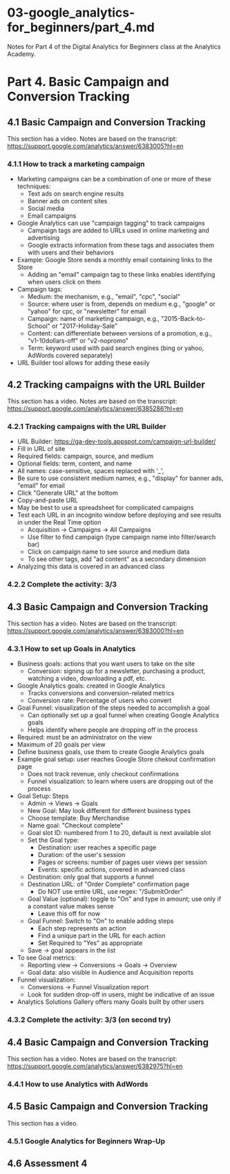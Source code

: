 # 03-google_analytics-for_beginners/part_4.md

Notes for Part 4 of the Digital Analytics for Beginners class at the Analytics Academy.

# Part 4. Basic Campaign and Conversion Tracking

## 4.1 Basic Campaign and Conversion Tracking

This section has a video.
Notes are based on the transcript: https://support.google.com/analytics/answer/6383005?hl=en

### 4.1.1 How to track a marketing campaign

- Marketing campaigns can be a combination of one or more of these techniques:
  - Text ads on search engine results
  - Banner ads on content sites
  - Social media
  - Email campaigns
- Google Analytics can use "campaign tagging" to track campaigns
  - Campaign tags are added to URLs used in online marketing and advertising
  - Google extracts information from these tags and associates them with users and their behaviors
- Example: Google Store sends a monthly email containing links to the Store
  - Adding an "email" campaign tag to these links enables identifying when users click on them
- Campaign tags:
  - Medium: the mechanism, e.g., "email", "cpc", "social"
  - Source: where user is from, depends on medium e.g., "google" or "yahoo" for cpc, or "newsletter" for email
  - Campaign: name of marketing campaign, e.g., "2015-Back-to-School" or "2017-Holiday-Sale"
  - Content: can differentiate between versions of a promotion, e.g., "v1-10dollars-off" or "v2-nopromo"
  - Term: keyword used with paid search engines (bing or yahoo, AdWords covered separately)
- URL Builder tool allows for adding these easily

## 4.2 Tracking campaigns with the URL Builder

This section has a video.
Notes are based on the transcript: https://support.google.com/analytics/answer/6385286?hl=en

### 4.2.1 Tracking campaigns with the URL Builder

- URL Builder: https://ga-dev-tools.appspot.com/campaign-url-builder/
- Fill in URL of site
- Required fields: campaign, source, and medium
- Optional fields: term, content, and name
- All names: case-sensitive, spaces replaced with '_',
- Be sure to use consistent medium names, e.g., "display" for banner ads, "email" for email
- Click "Generate URL" at the bottom
- Copy-and-paste URL
- May be best to use a spreadsheet for complicated campaigns
- Test each URL in an incognito window before deploying and see results in under the Real Time option
  - Acquisition -> Campaigns -> All Campaigns
  - Use filter to find campaign (type campaign name into filter/search bar)
  - Click on campaign name to see source and medium data
  - To see other tags, add "ad content" as a secondary dimension
- Analyzing this data is covered in an advanced class

### 4.2.2 Complete the activity: 3/3

## 4.3 Basic Campaign and Conversion Tracking

This section has a video.
Notes are based on the transcript: https://support.google.com/analytics/answer/6383000?hl=en

### 4.3.1 How to set up Goals in Analytics

- Business goals: actions that you want users to take on the site
  - Conversion: signing up for a newsletter, purchasing a product, watching a video, downloading a pdf, etc.
- Google Analytics goals: created in Google Analytics
  - Tracks conversions and conversion-related metrics
  - Conversion rate: Percentage of users who convert
- Goal Funnel: visualization of the steps needed to accomplish a goal
  - Can optionally set up a goal funnel when creating Google Analytics goals
  - Helps identify where people are dropping off in the process
- Required: must be an administrator on the view
- Maximum of 20 goals per view
- Define business goals, use them to create Google Analytics goals
- Example goal setup: user reaches Google Store chekout confirmation page
  - Does not track revenue, only checkout confirmations
  - Funnel visualization: to learn where users are dropping out of the process
- Goal Setup: Steps
  - Admin -> Views -> Goals
  - New Goal: May look different for different business types
  - Choose template: Buy Merchandise
  - Name goal: "Checkout complete"
  - Goal slot ID: numbered from 1 to 20, default is next available slot
  - Set the Goal type:
    - Destination: user reaches a specific page
    - Duration: of the user's session
    - Pages or screens: number of pages user views per session
    - Events: specific actions, covered in advanced class
  - Destination: only goal that supports a funnel
  - Destination URL: of "Order Complete" confirmation page
    - Do NOT use entire URL, use regex: "/SubmitOrder"
  - Goal Value (optional): toggle to "On" and type in amount; use only if a constant value makes sense
    - Leave this off for now
  - Goal Funnel: Switch to "On" to enable adding steps
    - Each step represents an action
    - Find a unique part in the URL for each action
    - Set Required to "Yes" as appropriate
  - Save -> goal appears in the list
- To see Goal metrics:
  - Reporting view -> Conversions -> Goals -> Overview
  - Goal data: also visible in Audience and Acquisition reports
- Funnel visualization:
  - Conversions -> Funnel Visualization report
  - Look for sudden drop-off in users, might be indicative of an issue
- Analytics Solutions Gallery offers many Goals built by other users

### 4.3.2 Complete the activity: 3/3 (on second try)

## 4.4 Basic Campaign and Conversion Tracking

This section has a video.
Notes are based on the transcript: https://support.google.com/analytics/answer/6382975?hl=en

### 4.4.1 How to use Analytics with AdWords

## 4.5 Basic Campaign and Conversion Tracking

This section has a video.

### 4.5.1 Google Analytics for Beginners Wrap-Up

## 4.6 Assessment 4


